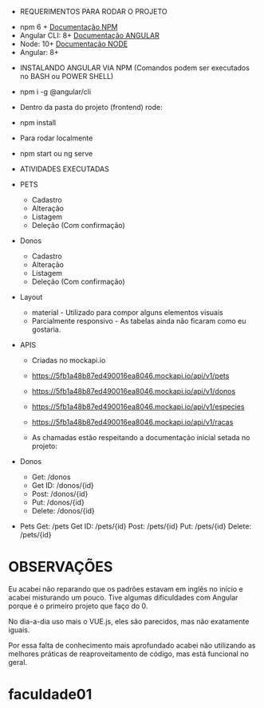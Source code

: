 * REQUERIMENTOS PARA RODAR O PROJETO
- npm 6 +  <a href="https://www.npmjs.com/"> Documentação NPM</a>
- Angular CLI: 8+  <a href="https://angular.io/"> Documentação ANGULAR</a>
- Node: 10+  <a href="https://nodejs.org/en/ ">Documentação NODE</a>
- Angular: 8+  


* INSTALANDO ANGULAR VIA NPM (Comandos podem ser executados no BASH ou POWER SHELL)
- npm i -g @angular/cli

* Dentro da pasta do projeto (frontend) rode:
- npm install 

* Para rodar localmente
- npm start ou ng serve

* ATIVIDADES EXECUTADAS

* PETS
	- Cadastro
	- Alteração
	- Listagem
	- Deleção (Com confirmação)

* Donos
	- Cadastro
	- Alteração
	- Listagem
	- Deleção (Com confirmação)

* Layout
	- material - Utilizado para compor alguns elementos visuais
	- Parcialmente responsivo - As tabelas ainda não ficaram como eu gostaria. 

* APIS
	- Criadas no mockapi.io
	- https://5fb1a48b87ed490016ea8046.mockapi.io/api/v1/pets
	- https://5fb1a48b87ed490016ea8046.mockapi.io/api/v1/donos
	- https://5fb1a48b87ed490016ea8046.mockapi.io/api/v1/especies
	- https://5fb1a48b87ed490016ea8046.mockapi.io/api/v1/racas

	- As chamadas estão respeitando a documentação inicial setada no projeto:
* Donos
	- Get: /donos
	- Get ID: /donos/{id}
	- Post: /donos/{id}
	- Put: /donos/{id}
	- Delete: /donos/{id}
* Pets
	Get: /pets
	Get ID: /pets/{id}
	Post: /pets/{id}
	Put: /pets/{id}
	Delete: /pets/{id}

# OBSERVAÇÕES

Eu acabei não reparando que os padrões estavam em inglês no início e acabei misturando um pouco. 
Tive algumas dificuldades com Angular porque é o primeiro projeto que faço do 0.

No dia-a-dia uso mais o VUE.js, eles são parecidos, mas não exatamente iguais. 

Por essa falta de conhecimento mais aprofundado acabei não utilizando as melhores práticas de reaproveitamento de código, mas está funcional no geral. 
# faculdade01
